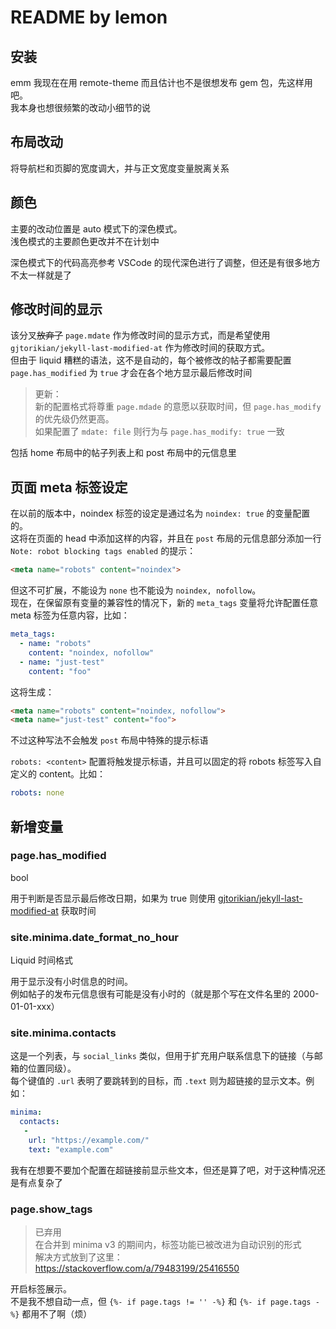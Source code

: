 # README by lemon

## 安装

emm 我现在在用 remote-theme 而且估计也不是很想发布 gem 包，先这样用吧。\
我本身也想很频繁的改动小细节的说

## 布局改动

将导航栏和页脚的宽度调大，并与正文宽度变量脱离关系

## 颜色

主要的改动位置是 auto 模式下的深色模式。\
浅色模式的主要颜色更改并不在计划中

深色模式下的代码高亮参考 VSCode 的现代深色进行了调整，但还是有很多地方不太一样就是了

## 修改时间的显示

该分叉~~放弃了~~ `page.mdate` 作为修改时间的显示方式，而是希望使用 `gjtorikian/jekyll-last-modified-at` 作为修改时间的获取方式。\
但由于 liquid 糟糕的语法，这不是自动的，每个被修改的帖子都需要配置 `page.has_modified` 为 `true` 才会在各个地方显示最后修改时间

> 更新：\
> 新的配置格式将尊重 `page.mdade` 的意愿以获取时间，但 `page.has_modify` 的优先级仍然更高。\
> 如果配置了 `mdate: file` 则行为与 `page.has_modify: true` 一致

包括 home 布局中的帖子列表上和 post 布局中的元信息里

## 页面 meta 标签设定

在以前的版本中，noindex 标签的设定是通过名为 `noindex: true` 的变量配置的。\
这将在页面的 head 中添加这样的内容，并且在 `post` 布局的元信息部分添加一行 `Note: robot blocking tags enabled` 的提示：

```html
<meta name="robots" content="noindex">
```

但这不可扩展，不能设为 `none` 也不能设为 `noindex, nofollow`。\
现在，在保留原有变量的兼容性的情况下，新的 `meta_tags` 变量将允许配置任意 meta 标签为任意内容，比如：

```yaml
meta_tags:
  - name: "robots"
    content: "noindex, nofollow"
  - name: "just-test"
    content: "foo"
```

这将生成：

```html
<meta name="robots" content="noindex, nofollow">
<meta name="just-test" content="foo">
```

不过这种写法不会触发 `post` 布局中特殊的提示标语

`robots: <content>` 配置将触发提示标语，并且可以固定的将 robots 标签写入自定义的 content。比如：

```yaml
robots: none
```

## 新增变量

### page.has_modified

bool

用于判断是否显示最后修改日期，如果为 true 则使用 [gjtorikian/jekyll-last-modified-at](https://github.com/gjtorikian/jekyll-last-modified-at) 获取时间

### site.minima.date_format_no_hour

Liquid 时间格式

用于显示没有小时信息的时间。\
例如帖子的发布元信息很有可能是没有小时的（就是那个写在文件名里的 2000-01-01-xxx）

### site.minima.contacts

这是一个列表，与 `social_links` 类似，但用于扩充用户联系信息下的链接（与邮箱的位置同级）。\
每个键值的 `.url` 表明了要跳转到的目标，而 `.text` 则为超链接的显示文本。例如：

```yml
minima:
  contacts:
   -
    url: "https://example.com/"
    text: "example.com"
```

我有在想要不要加个配置在超链接前显示些文本，但还是算了吧，对于这种情况还是有点复杂了

### page.show_tags

> 已弃用\
> 在合并到 minima v3 的期间内，标签功能已被改进为自动识别的形式\
> 解决方式放到了这里：<https://stackoverflow.com/a/79483199/25416550>

开启标签展示。\
不是我不想自动一点，但 `{%- if page.tags != '' -%}` 和 `{%- if page.tags -%}` 都用不了啊（烦）

